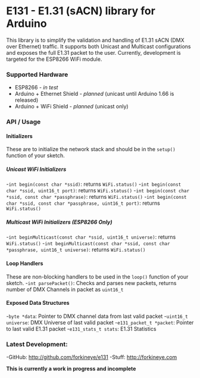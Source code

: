E131 - E1.31 (sACN) library for Arduino
=======================================
This library is to simplify the validation and handling of E1.31 sACN (DMX over Ethernet) traffic.  It supports both Unicast and Multicast configurations and exposes the full E1.31 packet to the user.  Currently, development is targeted for the ESP8266 WiFi module.  

### Supported Hardware
- ESP8266 - *in test*
- Arduino + Ethernet Shield - *planned* (unicast until Arduino 1.66 is released)
- Arduino + WiFi Shield - *planned* (unicast only)

### API / Usage
#### Initializers
These are to initialize the network stack and should be in the ```setup()``` function of your sketch.

##### Unicast WiFi Initializers
-```int begin(const char *ssid)```: returns ```WiFi.status()```
-```int begin(const char *ssid, uint16_t port)```: returns ```WiFi.status()```
-```int begin(const char *ssid, const char *passphrase)```: returns ```WiFi.status()```
-```int begin(const char *ssid, const char *passphrase, uint16_t port)```: returns ```WiFi.status()```

##### Multicast WiFi Initializers (ESP8266 Only)
-```int beginMulticast(const char *ssid, uint16_t universe)```: returns ```WiFi.status()```
-```int beginMulticast(const char *ssid, const char *passphrase, uint16_t universe)```: returns ```WiFi.status()```

#### Loop Handlers
These are non-blocking handlers to be used in the ```loop()``` function of your sketch.
-```int parsePacket()```: Checks and parses new packets, returns number of DMX Channels in packet as ```uint16_t```

#### Exposed Data Structures
-```byte *data```: Pointer to DMX channel data from last valid packet
-```uint16_t universe```: DMX Universe of last valid packet
-```e131_packet_t *packet```: Pointer to last valid E1.31 packet
-```e131_stats_t stats```: E1.31 Statistics


### Latest Development:
-GitHub: http://github.com/forkineye/e131
-Stuff: http://forkineye.com

**This is currently a work in progress and incomplete**
